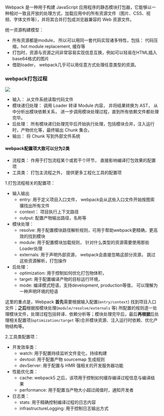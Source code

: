 Webpack 是一种用于构建 JavaScript 应用程序的静态模块打包器，它能够以一种相对一致且开放的处理方式，加载应用中的所有资源文件（图片、CSS、视频、字体文件等），并将其合并打包成浏览器兼容的 Web 资源文件。

统一资源构建模型：
- 所有资源都是module， 所以可以用同一套代码实现诸多特性，包括： 代码压缩，hot module replacement, 缓存等
- 打包时，资源与资源之间非常容易实现信息互换，例如可以轻易在HTML插入base64格式的图片
- 借助loader， webpack几乎可以用任意方式处理任意类型的资源。


### webpack打包过程
![](https://s2.loli.net/2024/03/20/7fFb3Crp1KncU9x.png)

- 输入： 从文件系统读取代码文件
- 模块递归处理： 调用 Loader 转译 Module 内容， 并将结果转换为 AST， 从中分析出模块依赖关系， 进一步调用模块处理过程，直到所有依赖文件都处理完毕。
- 后处理： 所有模块递归处理完毕后开始执行处理，包括模块合并，注入运行时，产物优化等，最终输出 Chunk 集合。
- 输出： 将 Chunk 写到外部文件系统

#### webpack配置项大致可以分为2类
- 流程类： 作用于打包流程某个或若干个环节， 直接影响编译打包效果的配置项
- 工具类： 打包主流程之外， 提供更多工程化工具的配置项

1.打包流程相关的配置项：
- 输入输出
	- entry: 用于定义项目入口文件， webpack会从这些入口文件开始按图索骥找出所有文件
	- context： 项目执行上下文路径
	- output: 配置产物输出路径，名称等
- 模块处理：
	- resolve: 用于配置模块路径解析规则，可用于帮助webpack更精确，更高效的找到模块
	- module: 用于配置模块加载规则， 针对什么类型的资源需要使用那些Loader处理
	- externals: 用于声明外部资源， webpack会直接忽略这部分资源， 跳过这些资源解析，打包操作
- 后处理：
	- optimization: 用于控制如何优化打包物体积，
	- target: 用于配置编译产物的目标运行环境， 
	- mode: 编译模式短语，支持development, production等值， 可以理解为一种声明环境的短语

这里的重点是，Webpack **首先**需要根据输入配置(`entry/context`) 找到项目入口文件；**之后**根据按模块处理(`module/resolve/externals` 等) 所配置的规则逐一处理模块文件，处理过程包括转译、依赖分析等；模块处理完毕后，最后**再根据**后处理相关配置项(`optimization/target` 等)合并模块资源、注入运行时依赖、优化产物结构等。

2.工具类配置项：
- 开发效率类：
	- watch: 用于配置持续监听文件变化，持续构建
	- devtool: 用于配置产物 sourcemap 生成规则
	- devServer: 用于配置与 HMR 强相关的开发服务器功能
- 性能优化类：
	- cache: webpack5 之后，该项用于控制如何缓存编译过程信息与编译结果
	- performance: 用于配置当产物大小超过阈值时，通知开发者
- 日志类：
	- stats: 用于精确控制编译过程的日志内容
	- infrastructureLogging: 用于控制日志输出方式


